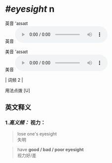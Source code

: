 # ***\#eyesight*** n
英音 'aɪsaɪt  
英音
<audio src="./media/eyesight-B.aac" controls="controls"></audio>

美音 'aɪsaɪt  
美音
<audio src="./media/eyesight.aac" controls="controls"></audio>



| 词频 2 |  

用法点拨  [U]

英文释义
---
### 1.*高义频：* **视力：**  

 > lose one's eyesight  
 > 失明    

 > have **good / bad / poor eyesight**   
 > 视力好/差    


